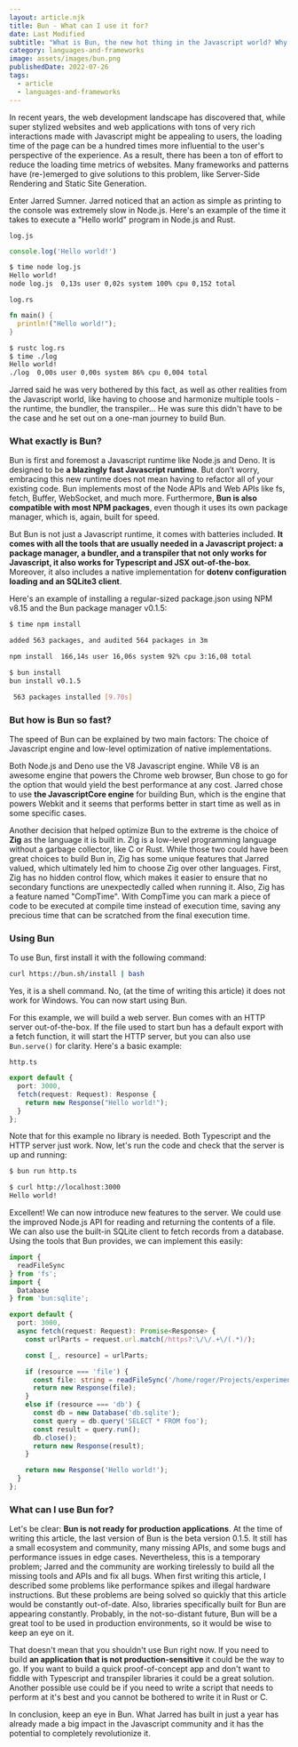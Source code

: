 ```yaml
---
layout: article.njk
title: Bun - What can I use it for?
date: Last Modified
subtitle: "What is Bun, the new hot thing in the Javascript world? Why is it so fast and can I use it for my projects?"
category: languages-and-frameworks
image: assets/images/bun.png
publishedDate: 2022-07-26
tags:
  - article
  - languages-and-frameworks
---
```



In recent years, the web development landscape has discovered that, while super stylized websites and web applications with tons of very rich interactions made with Javascript might be appealing to users, the loading time of the page can be a hundred times more influential to the user's perspective of the experience. As a result, there has been a ton of effort to reduce the loading time metrics of websites. Many frameworks and patterns have (re-)emerged to give solutions to this problem, like Server-Side Rendering and Static Site Generation.

Enter Jarred Sumner. Jarred noticed that an action as simple as printing to the console was extremely slow in Node.js. Here's an example of the time it takes to execute a "Hello world" program in Node.js and Rust.

`log.js`

```js
console.log('Hello world!')
```
```bash
$ time node log.js
Hello world!
node log.js  0,13s user 0,02s system 100% cpu 0,152 total
```

`log.rs`

```rust
fn main() {
  println!("Hello world!");
}
```
```bash
$ rustc log.rs
$ time ./log
Hello world!
./log  0,00s user 0,00s system 86% cpu 0,004 total
```

Jarred said he was very bothered by this fact, as well as other realities from the Javascript world, like having to choose and harmonize multiple tools - the runtime, the bundler, the transpiler... He was sure this didn't have to be the case and he set out on a one-man journey to build Bun.

### What exactly is Bun?
Bun is first and foremost a Javascript runtime like Node.js and Deno. It is designed to be **a blazingly fast Javascript runtime**. But don’t worry, embracing this new runtime does not mean having to refactor all of your existing code. Bun implements most of the Node APIs and Web APIs like fs, fetch, Buffer, WebSocket, and much more. Furthermore, **Bun is also compatible with most NPM packages**, even though it uses its own package manager, which is, again, built for speed.

But Bun is not just a Javascript runtime, it comes with batteries included. **It comes with all the tools that are usually needed in a Javascript project: a package manager, a bundler, and a transpiler that not only works for Javascript, it also works for Typescript and JSX out-of-the-box**. Moreover, it also includes a native implementation for **dotenv configuration loading and an SQLite3 client**.

Here's an example of installing a regular-sized package.json using NPM v8.15 and the Bun package manager v0.1.5:

```bash
$ time npm install

added 563 packages, and audited 564 packages in 3m

npm install  166,14s user 16,06s system 92% cpu 3:16,08 total
```

```bash
$ bun install
bun install v0.1.5

 563 packages installed [9.70s]

```

<script async src="https://pagead2.googlesyndication.com/pagead/js/adsbygoogle.js?client=ca-pub-3558841073771468"
     crossorigin="anonymous"></script>
<ins class="adsbygoogle"
     style="display:block; text-align:center;"
     data-ad-layout="in-article"
     data-ad-format="fluid"
     data-ad-client="ca-pub-3558841073771468"
     data-ad-slot="5616977890"></ins>
<script>
     (adsbygoogle = window.adsbygoogle || []).push({});
</script>

### But how is Bun so fast?

The speed of Bun can be explained by two main factors: The choice of Javascript engine and low-level optimization of native implementations.

Both Node.js and Deno use the V8 Javascript engine. While V8 is an awesome engine that powers the Chrome web browser, Bun chose to go for the option that would yield the best performance at any cost. Jarred chose to use **the JavascriptCore engine** for building Bun, which is the engine that powers Webkit and it seems that performs better in start time as well as in some specific cases.

Another decision that helped optimize Bun to the extreme is the choice of **Zig** as the language it is built in. Zig is a low-level programming language without a garbage collector, like C or Rust. While those two could have been great choices to build Bun in, Zig has some unique features that Jarred valued, which ultimately led him to choose Zig over other languages. First, Zig has no hidden control flow, which makes it easier to ensure that no secondary functions are unexpectedly called when running it. Also, Zig has a feature named "CompTime". With CompTime you can mark a piece of code to be executed at compile time instead of execution time, saving any precious time that can be scratched from the final execution time.

### Using Bun

To use Bun, first install it with the following command:

```bash
curl https://bun.sh/install | bash
```

Yes, it is a shell command. No, (at the time of writing this article) it does not work for Windows. You can now start using Bun.

For this example, we will build a web server. Bun comes with an HTTP server out-of-the-box. If the file used to start bun has a default export with a fetch function, it will start the HTTP server, but you can also use `Bun.serve()` for clarity. Here's a basic example:

`http.ts`
```typescript
export default {
  port: 3000,
  fetch(request: Request): Response {
    return new Response("Hello world!");
  }
};
```

Note that for this example no library is needed. Both Typescript and the HTTP server just work. Now, let's run the code and check that the server is up and running:

```bash
$ bun run http.ts
```

```bash
$ curl http://localhost:3000
Hello world!
```

Excellent! We can now introduce new features to the server. We could use the improved Node.js API for reading and returning the contents of a file. We can also use the built-in SQLite client to fetch records from a database. Using the tools that Bun provides, we can implement this easily:

```typescript
import {
  readFileSync
} from 'fs';
import {
  Database
} from 'bun:sqlite';

export default {
  port: 3000,
  async fetch(request: Request): Promise<Response> {
    const urlParts = request.url.match(/https?:\/\/.+\/(.*)/);

    const [_, resource] = urlParts;

    if (resource === 'file') {
      const file: string = readFileSync('/home/roger/Projects/experiments/log/file.txt', { encoding: 'utf-8' });
      return new Response(file);
    }
    else if (resource === 'db') {
      const db = new Database('db.sqlite');
      const query = db.query('SELECT * FROM foo');
      const result = query.run();
      db.close();
      return new Response(result);
    }

    return new Response('Hello world!');
  }
};
```

### What can I use Bun for?

Let's be clear: **Bun is not ready for production applications**. At the time of writing this article, the last version of Bun is the beta version 0.1.5. It still has a small ecosystem and community, many missing APIs, and some bugs and performance issues in edge cases. Nevertheless, this is a temporary problem; Jarred and the community are working tirelessly to build all the missing tools and APIs and fix all bugs. When first writing this article, I described some problems like performance spikes and illegal hardware instructions. But these problems are being solved so quickly that this article would be constantly out-of-date. Also, libraries specifically built for Bun are appearing constantly. Probably, in the not-so-distant future, Bun will be a great tool to be used in production environments, so it would be wise to keep an eye on it.

That doesn't mean that you shouldn't use Bun right now. If you need to build **an application that is not production-sensitive** it could be the way to go. If you want to build a quick proof-of-concept app and don't want to fiddle with Typescript and transpiler libraries it could be a great solution. Another possible use could be if you need to write a script that needs to perform at it's best and you cannot be bothered to write it in Rust or C.

In conclusion, keep an eye in Bun. What Jarred has built in just a year has already made a big impact in the Javascript community and it has the potential to completely revolutionize it.

